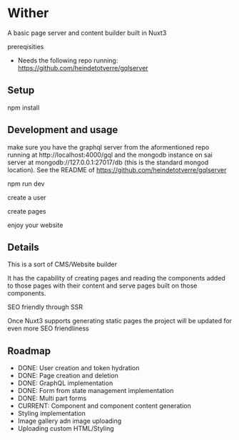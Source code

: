 # Wither

A basic page server and content builder built in Nuxt3

prereqisities

- Needs the following repo running: https://github.com/heindetotverre/gqlserver

## Setup

npm install

## Development and usage

make sure you have the graphql server from the aformentioned repo running at http://localhost:4000/gql and the mongodb instance on sai server at mongodb://127.0.0.1:27017/db (this is the standard mongod location). See the README of https://github.com/heindetotverre/gqlserver

npm run dev

create a user

create pages

enjoy your website

## Details

This is a sort of CMS/Website builder

It has the capability of creating pages and reading the components added to those pages with their content and serve pages built on those components.

SEO friendly through SSR

Once Nuxt3 supports generating static pages the project will be updated for even more SEO friendliness

## Roadmap

- DONE: User creation and token hydration
- DONE: Page creation and deletion
- DONE: GraphQL implementation
- DONE: Form from state management implementation
- DONE: Multi part forms
- CURRENT: Component and component content generation
- Styling implementation
- Image gallery adn image uploading
- Uploading custom HTML/Styling
